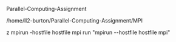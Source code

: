 Parallel-Computing-Assignment




/home/ll2-burton/Parallel-Computing-Assignment/MPI




z
mpirun -hostfile hostfile mpi
run "mpirun --hostfile hostfile mpi"